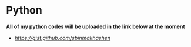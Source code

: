 # Python
**All of my python codes will be uploaded in the link below at the moment** 
- _https://gist.github.com/sbinmakhashen_
